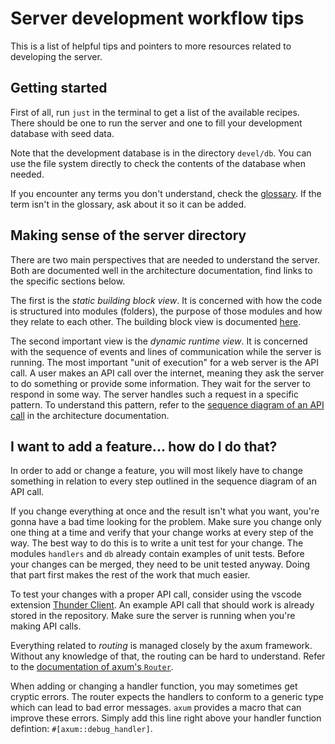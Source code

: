 # Server development workflow tips

This is a list of helpful tips and pointers to more resources related to developing the server.

## Getting started

First of all, run `just` in the terminal to get a list of the available recipes.
There should be one to run the server and one to fill your development database with seed data.

Note that the development database is in the directory `devel/db`.
You can use the file system directly to check the contents of the database when needed.

If you encounter any terms you don't understand, check the [glossary](./arc42/12_glossary.md).
If the term isn't in the glossary, ask about it so it can be added.

## Making sense of the server directory

There are two main perspectives that are needed to understand the server.
Both are documented well in the architecture documentation, find links to the specific sections below.

The first is the _static building block view_.
It is concerned with how the code is structured into modules (folders), the purpose of those modules and how they relate to each other.
The building block view is documented [here](./arc42/05_building_block_view.md#backend-server-components).

The second important view is the _dynamic runtime view_.
It is concerned with the sequence of events and lines of communication while the server is running.
The most important "unit of execution" for a web server is the API call.
A user makes an API call over the internet, meaning they ask the server to do something or provide some information.
They wait for the server to respond in some way.
The server handles such a request in a specific pattern.
To understand this pattern, refer to the [sequence diagram of an API call](./arc42/06_runtime_view.md#api-request) in the architecture documentation.

## I want to add a feature... how do I do that?

In order to add or change a feature, you will most likely have to change something in relation to every step outlined in the sequence diagram of an API call.

If you change everything at once and the result isn't what you want, you're gonna have a bad time looking for the problem.
Make sure you change only one thing at a time and verify that your change works at every step of the way.
The best way to do this is to write a unit test for your change.
The modules `handlers` and `db` already contain examples of unit tests.
Before your changes can be merged, they need to be unit tested anyway.
Doing that part first makes the rest of the work that much easier.

To test your changes with a proper API call, consider using the vscode extension [Thunder Client](https://github.com/rangav/thunder-client-support#usage).
An example API call that should work is already stored in the repository.
Make sure the server is running when you're making API calls.

Everything related to _routing_ is managed closely by the axum framework.
Without any knowledge of that, the routing can be hard to understand.
Refer to the [documentation of axum's `Router`](https://docs.rs/axum/latest/axum/struct.Router.html).

When adding or changing a handler function, you may sometimes get cryptic errors.
The router expects the handlers to conform to a generic type which can lead to bad error messages.
`axum` provides a macro that can improve these errors.
Simply add this line right above your handler function defintion: `#[axum::debug_handler]`.
